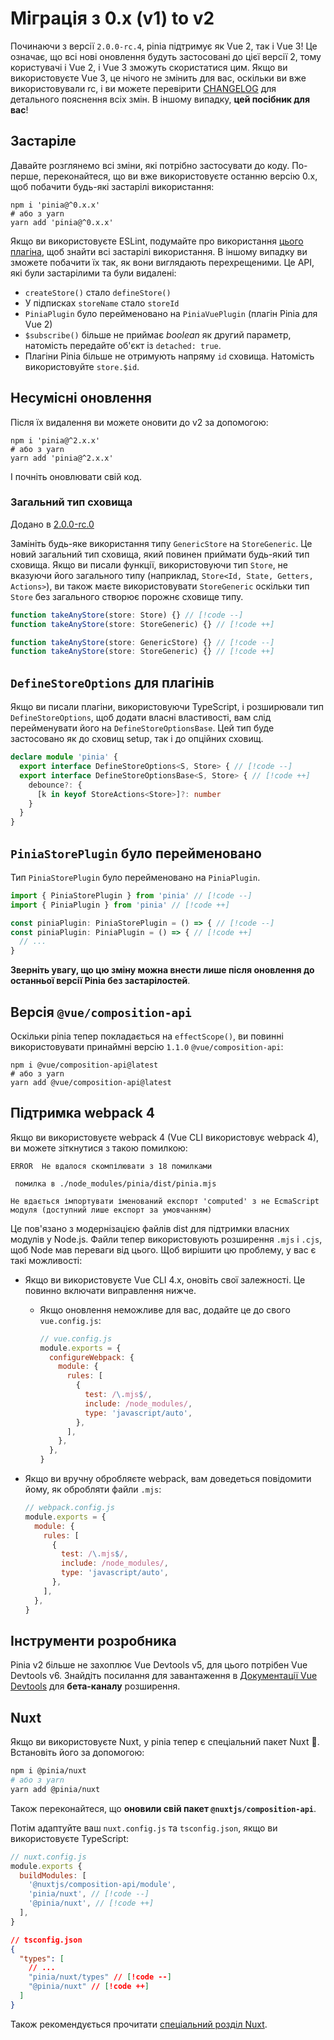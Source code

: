 # Міграція з 0.x (v1) to v2

Починаючи з версії `2.0.0-rc.4`, pinia підтримує як Vue 2, так і Vue 3! Це означає, що всі нові оновлення будуть застосовані до цієї версії 2, тому користувачі і Vue 2, і Vue 3 зможуть скористатися цим. Якщо ви використовуєте Vue 3, це нічого не змінить для вас, оскільки ви вже використовували rc, і ви можете перевірити [CHANGELOG](https://github.com/vuejs/pinia/blob/v2/packages/pinia/CHANGELOG.md) для детального пояснення всіх змін. В іншому випадку, **цей посібник для вас**!

## Застаріле

Давайте розглянемо всі зміни, які потрібно застосувати до коду. По-перше, переконайтеся, що ви вже використовуєте останню версію 0.x, щоб побачити будь-які застарілі використання:

```shell
npm i 'pinia@^0.x.x'
# або з yarn
yarn add 'pinia@^0.x.x'
```

Якщо ви використовуєте ESLint, подумайте про використання [цього плагіна](https://github.com/gund/eslint-plugin-deprecation), щоб знайти всі застарілі використання. В іншому випадку ви зможете побачити їх так, як вони виглядають перехрещеними. Це API, які були застарілими та були видалені:

- `createStore()` стало `defineStore()`
- У підписках `storeName` стало `storeId`
- `PiniaPlugin` було перейменовано на `PiniaVuePlugin` (плагін Pinia для Vue 2)
- `$subscribe()` більше не приймає _boolean_ як другий параметр, натомість передайте об'єкт із `detached: true`.
- Плагіни Pinia більше не отримують напряму `id` сховища. Натомість використовуйте `store.$id`.

## Несумісні оновлення

Після їх видалення ви можете оновити до v2 за допомогою:

```shell
npm i 'pinia@^2.x.x'
# або з yarn
yarn add 'pinia@^2.x.x'
```

І почніть оновлювати свій код.

### Загальний тип сховища

Додано в [2.0.0-rc.0](https://github.com/vuejs/pinia/blob/v2/packages/pinia/CHANGELOG.md#200-rc0-2021-07-28)

Замініть будь-яке використання типу `GenericStore` на `StoreGeneric`. Це новий загальний тип сховища, який повинен приймати будь-який тип сховища. Якщо ви писали функції, використовуючи тип `Store`, не вказуючи його загального типу (наприклад, `Store<Id, State, Getters, Actions>`), ви також маєте використовувати `StoreGeneric` оскільки тип `Store` без загального створює порожнє сховище типу.

```ts
function takeAnyStore(store: Store) {} // [!code --]
function takeAnyStore(store: StoreGeneric) {} // [!code ++]

function takeAnyStore(store: GenericStore) {} // [!code --]
function takeAnyStore(store: StoreGeneric) {} // [!code ++]
```

## `DefineStoreOptions` для плагінів

Якщо ви писали плагіни, використовуючи TypeScript, і розширювали тип `DefineStoreOptions`, щоб додати власні властивості, вам слід перейменувати його на `DefineStoreOptionsBase`. Цей тип буде застосовано як до сховищ setup, так і до опційних сховищ.

```ts
declare module 'pinia' {
  export interface DefineStoreOptions<S, Store> { // [!code --]
  export interface DefineStoreOptionsBase<S, Store> { // [!code ++]
    debounce?: {
      [k in keyof StoreActions<Store>]?: number
    }
  }
}
```

## `PiniaStorePlugin` було перейменовано

Тип `PiniaStorePlugin` було перейменовано на `PiniaPlugin`.

```ts
import { PiniaStorePlugin } from 'pinia' // [!code --]
import { PiniaPlugin } from 'pinia' // [!code ++]

const piniaPlugin: PiniaStorePlugin = () => { // [!code --]
const piniaPlugin: PiniaPlugin = () => { // [!code ++]
  // ...
}
```

**Зверніть увагу, що цю зміну можна внести лише після оновлення до останньої версії Pinia без застарілостей**.

## Версія `@vue/composition-api`

Оскільки pinia тепер покладається на `effectScope()`, ви повинні використовувати принаймні версію `1.1.0` `@vue/composition-api`:

```shell
npm i @vue/composition-api@latest
# або з yarn
yarn add @vue/composition-api@latest
```

## Підтримка webpack 4

Якщо ви використовуєте webpack 4 (Vue CLI використовує webpack 4), ви можете зіткнутися з такою помилкою:

```
ERROR  Не вдалося скомпілювати з 18 помилками

 помилка в ./node_modules/pinia/dist/pinia.mjs

Не вдається імпортувати іменований експорт 'computed' з не EcmaScript модуля (доступний лише експорт за умовчанням)
```

Це пов'язано з модернізацією файлів dist для підтримки власних модулів у Node.js. Файли тепер використовують розширення `.mjs` і `.cjs`, щоб Node мав переваги від цього. Щоб вирішити цю проблему, у вас є такі можливості:

- Якщо ви використовуєте Vue CLI 4.x, оновіть свої залежності. Це повинно включати виправлення нижче.
  - Якщо оновлення неможливе для вас, додайте це до свого `vue.config.js`:

    ```js
    // vue.config.js
    module.exports = {
      configureWebpack: {
        module: {
          rules: [
            {
              test: /\.mjs$/,
              include: /node_modules/,
              type: 'javascript/auto',
            },
          ],
        },
      },
    }
    ```

- Якщо ви вручну обробляєте webpack, вам доведеться повідомити йому, як обробляти файли `.mjs`:

  ```js
  // webpack.config.js
  module.exports = {
    module: {
      rules: [
        {
          test: /\.mjs$/,
          include: /node_modules/,
          type: 'javascript/auto',
        },
      ],
    },
  }
  ```

## Інструменти розробника

Pinia v2 більше не захоплює Vue Devtools v5, для цього потрібен Vue Devtools v6. Знайдіть посилання для завантаження в [Документації Vue Devtools](https://devtools.vuejs.org/guide/installation.html#chrome) для **бета-каналу** розширення.

## Nuxt

Якщо ви використовуєте Nuxt, у pinia тепер є спеціальний пакет Nuxt 🎉. Встановіть його за допомогою:

```bash
npm i @pinia/nuxt
# або з yarn
yarn add @pinia/nuxt
```

Також переконайтеся, що **оновили свій пакет `@nuxtjs/composition-api`**.

Потім адаптуйте ваш `nuxt.config.js` та `tsconfig.json`, якщо ви використовуєте TypeScript:

```js
// nuxt.config.js
module.exports {
  buildModules: [
    '@nuxtjs/composition-api/module',
    'pinia/nuxt', // [!code --]
    '@pinia/nuxt', // [!code ++]
  ],
}
```

```json
// tsconfig.json
{
  "types": [
    // ...
    "pinia/nuxt/types" // [!code --]
    "@pinia/nuxt" // [!code ++]
  ]
}
```

Також рекомендується прочитати [спеціальний розділ Nuxt](../ssr/nuxt.md).
